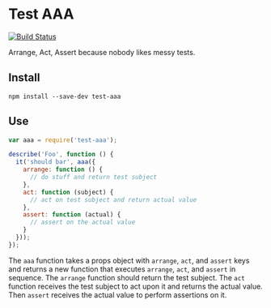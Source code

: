# Test AAA

[![Build Status](https://travis-ci.org/jehoshua02/test-aaa.svg)](https://travis-ci.org/jehoshua02/test-aaa)

Arrange, Act, Assert because nobody likes messy tests.


## Install

```shell
npm install --save-dev test-aaa
```


## Use

```javascript
var aaa = require('test-aaa');

describe('Foo', function () {
  it('should bar', aaa({
    arrange: function () {
      // do stuff and return test subject
    },
    act: function (subject) {
      // act on test subject and return actual value
    },
    assert: function (actual) {
      // assert on the actual value
    }
  }));
});
```

The `aaa` function takes a props object with `arrange`, `act`, and `assert` keys
and returns a new function that executes `arrange`, `act`, and `assert` in
sequence. The `arrange` function should return the test subject. The `act`
function receives the test subject to act upon it and returns the actual value.
Then `assert` receives the actual value to perform assertions on it.
